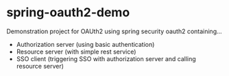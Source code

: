 # spring-oauth2-demo

Demonstration project for OAUth2 using spring security oauth2 containing...

* Authorization server (using basic authentication)
* Resource server (with simple rest service)
* SSO client (triggering SSO with authorization server and calling resource server)
